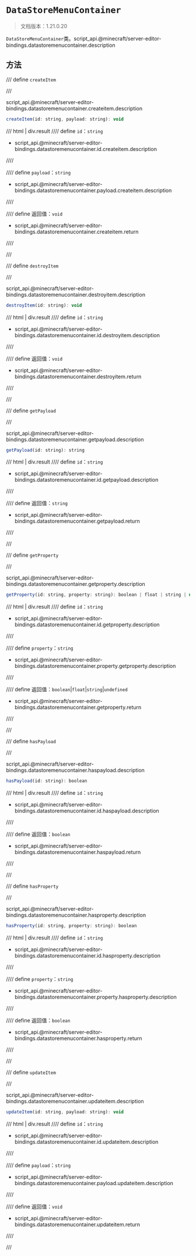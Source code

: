 # `DataStoreMenuContainer`

> 文档版本：1.21.0.20

`DataStoreMenuContainer`类。script_api.@minecraft/server-editor-bindings.datastoremenucontainer.description

## 方法

/// define
`createItem`


///

script_api.@minecraft/server-editor-bindings.datastoremenucontainer.createitem.description

```js
createItem(id: string, payload: string): void
```

/// html | div.result
//// define
`id`：`string`

- script_api.@minecraft/server-editor-bindings.datastoremenucontainer.id.createitem.description


////

//// define
`payload`：`string`

- script_api.@minecraft/server-editor-bindings.datastoremenucontainer.payload.createitem.description


////

//// define
返回值：`void`

- script_api.@minecraft/server-editor-bindings.datastoremenucontainer.createitem.return


////

///


/// define
`destroyItem`


///

script_api.@minecraft/server-editor-bindings.datastoremenucontainer.destroyitem.description

```js
destroyItem(id: string): void
```

/// html | div.result
//// define
`id`：`string`

- script_api.@minecraft/server-editor-bindings.datastoremenucontainer.id.destroyitem.description


////

//// define
返回值：`void`

- script_api.@minecraft/server-editor-bindings.datastoremenucontainer.destroyitem.return


////

///


/// define
`getPayload`


///

script_api.@minecraft/server-editor-bindings.datastoremenucontainer.getpayload.description

```js
getPayload(id: string): string
```

/// html | div.result
//// define
`id`：`string`

- script_api.@minecraft/server-editor-bindings.datastoremenucontainer.id.getpayload.description


////

//// define
返回值：`string`

- script_api.@minecraft/server-editor-bindings.datastoremenucontainer.getpayload.return


////

///


/// define
`getProperty`


///

script_api.@minecraft/server-editor-bindings.datastoremenucontainer.getproperty.description

```js
getProperty(id: string, property: string): boolean | float | string | undefined
```

/// html | div.result
//// define
`id`：`string`

- script_api.@minecraft/server-editor-bindings.datastoremenucontainer.id.getproperty.description


////

//// define
`property`：`string`

- script_api.@minecraft/server-editor-bindings.datastoremenucontainer.property.getproperty.description


////

//// define
返回值：`boolean`|`float`|`string`|`undefined`

- script_api.@minecraft/server-editor-bindings.datastoremenucontainer.getproperty.return


////

///


/// define
`hasPayload`


///

script_api.@minecraft/server-editor-bindings.datastoremenucontainer.haspayload.description

```js
hasPayload(id: string): boolean
```

/// html | div.result
//// define
`id`：`string`

- script_api.@minecraft/server-editor-bindings.datastoremenucontainer.id.haspayload.description


////

//// define
返回值：`boolean`

- script_api.@minecraft/server-editor-bindings.datastoremenucontainer.haspayload.return


////

///


/// define
`hasProperty`


///

script_api.@minecraft/server-editor-bindings.datastoremenucontainer.hasproperty.description

```js
hasProperty(id: string, property: string): boolean
```

/// html | div.result
//// define
`id`：`string`

- script_api.@minecraft/server-editor-bindings.datastoremenucontainer.id.hasproperty.description


////

//// define
`property`：`string`

- script_api.@minecraft/server-editor-bindings.datastoremenucontainer.property.hasproperty.description


////

//// define
返回值：`boolean`

- script_api.@minecraft/server-editor-bindings.datastoremenucontainer.hasproperty.return


////

///


/// define
`updateItem`


///

script_api.@minecraft/server-editor-bindings.datastoremenucontainer.updateitem.description

```js
updateItem(id: string, payload: string): void
```

/// html | div.result
//// define
`id`：`string`

- script_api.@minecraft/server-editor-bindings.datastoremenucontainer.id.updateitem.description


////

//// define
`payload`：`string`

- script_api.@minecraft/server-editor-bindings.datastoremenucontainer.payload.updateitem.description


////

//// define
返回值：`void`

- script_api.@minecraft/server-editor-bindings.datastoremenucontainer.updateitem.return


////

///

